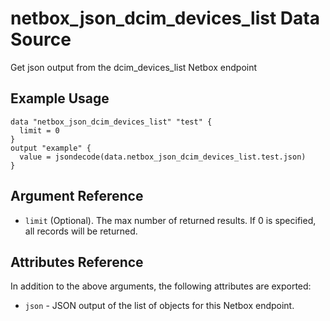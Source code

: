 # netbox\_json\_dcim\_devices\_list Data Source

Get json output from the dcim_devices_list Netbox endpoint

## Example Usage

```hcl
data "netbox_json_dcim_devices_list" "test" {
  limit = 0
}
output "example" {
  value = jsondecode(data.netbox_json_dcim_devices_list.test.json)
}
```

## Argument Reference

* ``limit`` (Optional). The max number of returned results. If 0 is specified, all records will be returned.

## Attributes Reference

In addition to the above arguments, the following attributes are exported:
* ``json`` - JSON output of the list of objects for this Netbox endpoint.

